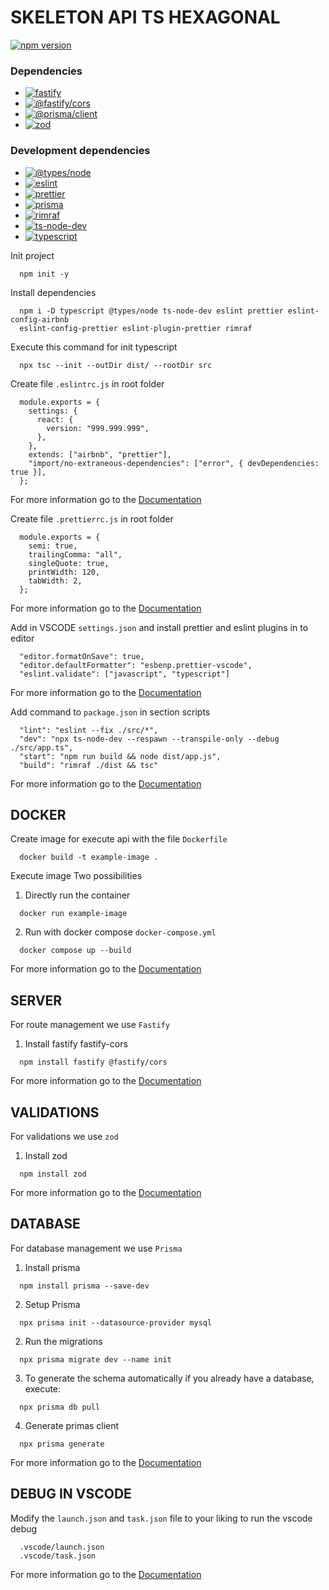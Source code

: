 # SKELETON API TS HEXAGONAL

[![npm version](https://img.shields.io/badge/npm-10.3.0-brightgreen.svg)](https://www.npmjs.com/package/npm)

### Dependencies

- [![fastify](https://img.shields.io/badge/fastify-4.25.2-brightgreen.svg)](https://www.npmjs.com/package/fastify)
- [![@fastify/cors](https://img.shields.io/badge/@fastify/cors-8.5.0-brightgreen.svg)](https://www.npmjs.com/package/@fastify/cors)
- [![@prisma/client](https://img.shields.io/badge/@prisma/client-5.8.1-brightgreen.svg)](https://www.npmjs.com/package/@prisma/client)
- [![zod](https://img.shields.io/badge/zod-3.22.4-brightgreen.svg)](https://www.npmjs.com/package/zod)

### Development dependencies

- [![@types/node](https://img.shields.io/badge/@types/node-20.11.5-brightgreen.svg)](https://www.npmjs.com/package/@types/node)
- [![eslint](https://img.shields.io/badge/eslint-8.56.0-brightgreen.svg)](https://www.npmjs.com/package/eslint)
- [![prettier](https://img.shields.io/badge/prettier-3.2.4-brightgreen.svg)](https://www.npmjs.com/package/prettier)
- [![prisma](https://img.shields.io/badge/prisma-5.8.1-brightgreen.svg)](https://www.npmjs.com/package/prisma)
- [![rimraf](https://img.shields.io/badge/rimraf-5.0.5-brightgreen.svg)](https://www.npmjs.com/package/rimraf)
- [![ts-node-dev](https://img.shields.io/badge/ts--node--dev-2.0.0-brightgreen.svg)](https://www.npmjs.com/package/ts-node-dev)
- [![typescript](https://img.shields.io/badge/typescript-5.3.3-brightgreen.svg)](https://www.npmjs.com/package/typescript)

Init project

```
  npm init -y
```

Install dependencies

```
  npm i -D typescript @types/node ts-node-dev eslint prettier eslint-config-airbnb
  eslint-config-prettier eslint-plugin-prettier rimraf
```

Execute this command for init typescript

```
  npx tsc --init --outDir dist/ --rootDir src
```

Create file `.eslintrc.js` in root folder

```
  module.exports = {
    settings: {
      react: {
        version: "999.999.999",
      },
    },
    extends: ["airbnb", "prettier"],
    "import/no-extraneous-dependencies": ["error", { devDependencies: true }],
  };
```

For more information go to the [Documentation](https://eslint.org/docs/latest/use/configure/configuration-files)

Create file `.prettierrc.js` in root folder

```
  module.exports = {
    semi: true,
    trailingComma: "all",
    singleQuote: true,
    printWidth: 120,
    tabWidth: 2,
  };
```

For more information go to the [Documentation](https://prettier.io/docs/en/options)

Add in VSCODE `settings.json` and install prettier and eslint plugins in to editor

```
  "editor.formatOnSave": true,
  "editor.defaultFormatter": "esbenp.prettier-vscode",
  "eslint.validate": ["javascript", "typescript"]
```

For more information go to the [Documentation](https://code.visualstudio.com/docs/getstarted/settings)

Add command to `package.json` in section scripts

```
  "lint": "eslint --fix ./src/*",
  "dev": "npx ts-node-dev --respawn --transpile-only --debug ./src/app.ts",
  "start": "npm run build && node dist/app.js",
  "build": "rimraf ./dist && tsc"
```

For more information go to the [Documentation](https://docs.npmjs.com/cli/v10/configuring-npm/package-json)

## DOCKER

Create image for execute api with the file `Dockerfile`

```
  docker build -t example-image .
```

Execute image Two possibilities

1. Directly run the container

```
  docker run example-image
```

2. Run with docker compose `docker-compose.yml`

```
  docker compose up --build
```

For more information go to the [Documentation](https://docs.docker.com/get-started/overview/)

## SERVER

For route management we use `Fastify`

1. Install fastify fastify-cors

```
  npm install fastify @fastify/cors
```

For more information go to the [Documentation](https://fastify.dev/docs/latest/)

## VALIDATIONS

For validations we use `zod`

1. Install zod

```
  npm install zod
```

For more information go to the [Documentation](https://zod.dev/)

## DATABASE

For database management we use `Prisma`

1. Install prisma

```
  npm install prisma --save-dev
```

2. Setup Prisma

```
  npx prisma init --datasource-provider mysql
```

2. Run the migrations

```
  npx prisma migrate dev --name init
```

3. To generate the schema automatically if you already have a database, execute:

```
  npx prisma db pull
```

4. Generate primas client

```
  npx prisma generate
```

For more information go to the [Documentation](https://www.prisma.io/docs/orm)

## DEBUG IN VSCODE

Modify the `launch.json` and `task.json` file to your liking to run the vscode debug

```
  .vscode/launch.json
  .vscode/task.json
```

For more information go to the [Documentation](https://code.visualstudio.com/docs/nodejs/nodejs-debugging)
